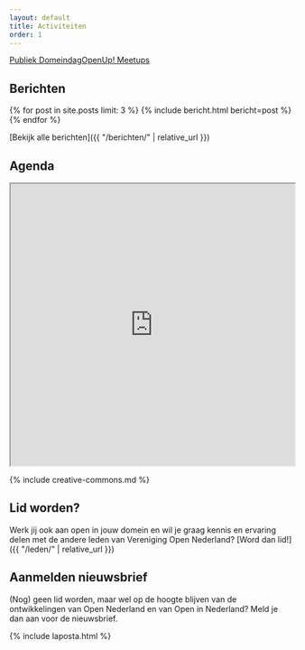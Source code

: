 ```yaml
---
layout: default
title: Activiteiten
order: 1
---
```

<div style="display: flex; margin: auto; text-align: center; flex-wrap: wrap">
    <a href="{{ "publiek-domeindag/" | relative_url }}" class="main-item">Publiek Domeindag</a>
    <a href="{{ "/openup/" | relative_url }}" class="main-item">OpenUp! Meetups</a>
</div>

## Berichten

{% for post in site.posts limit: 3 %}
{% include bericht.html bericht=post %}
{% endfor %}

[Bekijk alle berichten]({{ "/berichten/" | relative_url }})

## Agenda

<iframe width="100%" height="500px" src="https://docs.opennederland.nu/apps/calendar/embed/pGFnsor2YAC26Bez/listMonth/now"></iframe>

{% include creative-commons.md %}

## Lid worden?

Werk jij ook aan open in jouw domein en wil je graag kennis en ervaring delen met de andere leden van Vereniging Open Nederland? [Word dan lid!]({{ "/leden/" | relative_url }})

## Aanmelden nieuwsbrief

(Nog) geen lid worden, maar wel op de hoogte blijven van de ontwikkelingen van Open Nederland en van Open in Nederland? Meld je dan aan voor de nieuwsbrief.

{% include laposta.html %}